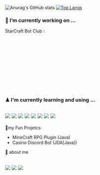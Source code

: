    ![Anurag's GitHub stats](https://github-readme-stats.vercel.app/api?username=iqpizza6349&show_icons=true&theme=cobalt) [![Top Langs](https://github-readme-stats.vercel.app/api/top-langs/?username=iqpizza6349&&show_icons=true&theme=cobalt&layout=compact)](https://github.com/iqpizza6349/github-readme-stats)

<h3>🔨 I’m currently working on ...</h3>

StarCraft Bot Club
<img src="https://user-images.githubusercontent.com/62752667/142096074-c62541a4-fd8b-44e0-ab67-3f0e8181ee7b.png" width="5%" height="5%">


<h3>♟ I'm currently learning and using ...</h3>

<h2>
  <img src="https://img.shields.io/badge/Java-red?style=flat-square&logo=java&logoColor=white"/> 
  <img src="https://img.shields.io/badge/Python-blue?style=flat-square&logo=python&logoColor=white"/>
  <img src="https://img.shields.io/badge/Kotlin-purple?style=flat-square&logo=kotlin&logoColor=white"/>
  <img src="https://img.shields.io/badge/MySQL-orange?style=flat-square&logo=mysql&logoColor=white"/>
  <img src="https://img.shields.io/badge/SpringBoot-green?style=flat-square&logo=spring&logoColor=white"/>
  <img src="https://img.shields.io/badge/Heroku-purple?style=flat-square&logo=heroku&logoColor=white"/>
  <img src="https://img.shields.io/badge/AndroidStudio-skyblue?style=flat-square&logo=androidStudio&logoColor=white"/>
  <img src="https://img.shields.io/badge/IntelliJ-white?style=flat-square&logo=JetBrains&logoColor=black"/>
</h2>

🎇my Fun Projetcs
- MineCraft RPG Plugin (Java)
- Casino Discord Bot (JDA[Java])

🎈 about me
<h2>
  <a href="mailto:iqpizza@dgsw.hs.kr" target="_blank"><img src="https://img.shields.io/badge/Gmail-red?style=flat-square&logo=gmail&logoColor=white"/></a>
  <a href="https://workshop-6349.tistory.com/" target="_blank"><img src="https://img.shields.io/badge/Tistory-black?style=flat-square&logo=T-mobile&logoColor=white"/></a>
  <a href="https://github.com/iqpizza6349" target="_blank"><img src="https://img.shields.io/badge/github-black?style=flat-square&logo=github&logoColor=white"/></a>
</h2>

<!---
iqpizza6349/iqpizza6349 is a ✨ special ✨ repository because its `README.md` (this file) appears on your GitHub profile.
You can click the Preview link to take a look at your changes.
--->
